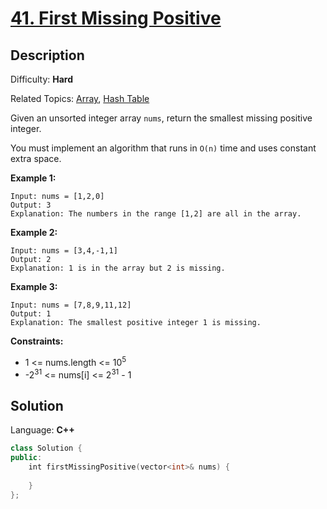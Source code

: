 # [41\. First Missing Positive](https://leetcode.com/problems/first-missing-positive/)

## Description

Difficulty: **Hard**  

Related Topics: [Array](https://leetcode.com/tag/array/), [Hash Table](https://leetcode.com/tag/hash-table/)


Given an unsorted integer array `nums`, return the smallest missing positive integer.

You must implement an algorithm that runs in `O(n)` time and uses constant extra space.

**Example 1:**

```
Input: nums = [1,2,0]
Output: 3
Explanation: The numbers in the range [1,2] are all in the array.
```

**Example 2:**

```
Input: nums = [3,4,-1,1]
Output: 2
Explanation: 1 is in the array but 2 is missing.
```

**Example 3:**

```
Input: nums = [7,8,9,11,12]
Output: 1
Explanation: The smallest positive integer 1 is missing.
```

**Constraints:**

*   1 <= nums.length <= 10<sup>5</sup>
*   -2<sup>31</sup> <= nums[i] <= 2<sup>31</sup> - 1


## Solution

Language: **C++**

```c++
class Solution {
public:
    int firstMissingPositive(vector<int>& nums) {
        
    }
};
```